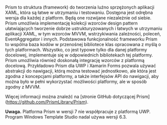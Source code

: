 ﻿Prism to struktura (framework) do tworzenia luźno sprzężonych aplikacji XAML, która są łatwe w utrzymaniu i testowaniu. Dostępna jest odrębna wersja dla każdej z platform. Będą one rozwijane niezależnie od siebie. Prism umożliwia implementację kolekcji wzorców design pattern ułatwiających tworzenie dobrze ustrukturyzowanych i łatwych w utrzymaniu aplikacji XAML, w tym wzorców MVVM, wstrzykiwania zależności, poleceń, EventAggregator i innych. Podstawowa funkcjonalność frameworku Prism to wspólna baza kodów w przenośnej bibliotece klas opracowana z myślą o tych platformach. Wszystko, co jest typowe tylko dla danej platformy docelowej, implementuje się w odpowiednich bibliotekach tej platformy. Prism umożliwia również doskonałą integrację wzorców z platformą docelową. Przykładowo Prism dla UWP i Xamarin Forms pozwala używać abstrakcji do nawigacji, którą można testować jednostkowo, ale która jest zgodna z koncepcjami platformy, a także interfejsów API do nawigacji, aby można było w pełni wykorzystać możliwości platformy, ale w sposób zgodny z MVVM.

Więcej informacji można znaleźć na [stronie GitHub dotyczącej Prism] (https://github.com/PrismLibrary/Prism).

**Uwaga.** Platforma Prism w wersji 7 nie współpracuje z platformą UWP. Program Windows Template Studio nadal używa wersji 6.3.
